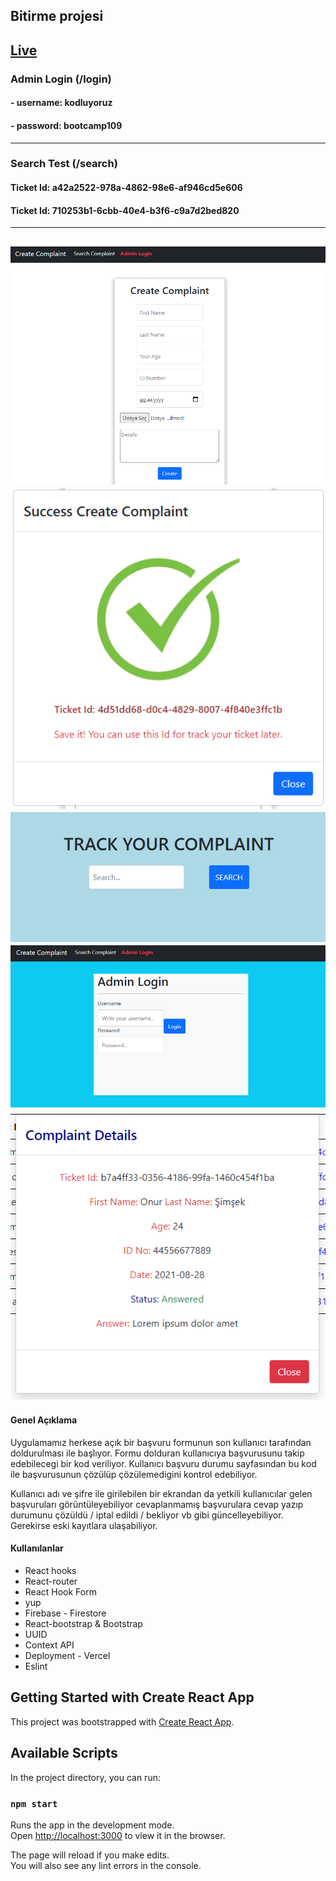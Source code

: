 ## Bitirme projesi

[Live](https://graduation-project-onursimsek.vercel.app/complaint "Ticket App")
---
### Admin Login (/login)

#### - username: kodluyoruz
#### - password: bootcamp109
---
### Search Test (/search)
#### Ticket Id: a42a2522-978a-4862-98e6-af946cd5e606
#### Ticket Id: 710253b1-6cbb-40e4-b3f6-c9a7d2bed820
---
![Proje Resmi](public/project_img/complaint.PNG)
![Proje Resmi](public/project_img/success.PNG)
![Proje Resmi](public/project_img/search.PNG)
![Proje Resmi](public/project_img/login.PNG)
![Proje Resmi](public/project_img/detail.PNG)
---
#### Genel Açıklama

Uygulamamız herkese açık bir başvuru formunun son kullanıcı tarafından doldurulması ile başlıyor. 
Formu dolduran kullanıcıya başvurusunu takip edebilecegi bir kod veriliyor. Kullanıcı başvuru durumu sayfasından bu kod ile başvurusunun çözülüp çözülemedigini kontrol edebiliyor. 

Kullanıcı adı ve şifre ile girilebilen bir ekrandan da yetkili kullanıcılar gelen başvuruları görüntüleyebiliyor cevaplanmamış başvurulara cevap yazıp durumunu çözüldü / iptal edildi / bekliyor vb gibi güncelleyebiliyor. Gerekirse eski kayıtlara ulaşabiliyor.


#### Kullanılanlar

- React hooks
- React-router
- React Hook Form
- yup
- Firebase - Firestore
- React-bootstrap & Bootstrap
- UUID
- Context API
- Deployment - Vercel
- Eslint

## Getting Started with Create React App

This project was bootstrapped with [Create React App](https://github.com/facebook/create-react-app).

## Available Scripts

In the project directory, you can run:

### `npm start`

Runs the app in the development mode.\
Open [http://localhost:3000](http://localhost:3000) to view it in the browser.

The page will reload if you make edits.\
You will also see any lint errors in the console.

